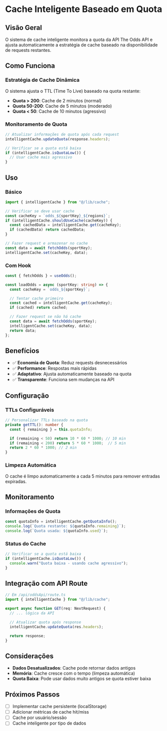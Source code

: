 # Cache Inteligente Baseado em Quota

## Visão Geral

O sistema de cache inteligente monitora a quota da API The Odds API e ajusta automaticamente a estratégia de cache baseado na disponibilidade de requests restantes.

## Como Funciona

### Estratégia de Cache Dinâmica

O sistema ajusta o TTL (Time To Live) baseado na quota restante:

- **Quota > 200**: Cache de 2 minutos (normal)
- **Quota 50-200**: Cache de 5 minutos (moderado)
- **Quota < 50**: Cache de 10 minutos (agressivo)

### Monitoramento de Quota

```typescript
// Atualizar informações de quota após cada request
intelligentCache.updateQuota(response.headers);

// Verificar se a quota está baixa
if (intelligentCache.isQuotaLow()) {
  // Usar cache mais agressivo
}
```

## Uso

### Básico

```typescript
import { intelligentCache } from "@/lib/cache";

// Verificar se deve usar cache
const cacheKey = `odds_${sportKey}_${regions}`;
if (intelligentCache.shouldUseCache(cacheKey)) {
  const cachedData = intelligentCache.get(cacheKey);
  if (cachedData) return cachedData;
}

// Fazer request e armazenar no cache
const data = await fetchOdds(sportKey);
intelligentCache.set(cacheKey, data);
```

### Com Hook

```typescript
const { fetchOdds } = useOdds();

const loadOdds = async (sportKey: string) => {
  const cacheKey = `odds_${sportKey}`;

  // Tentar cache primeiro
  const cached = intelligentCache.get(cacheKey);
  if (cached) return cached;

  // Fazer request se não há cache
  const data = await fetchOdds(sportKey);
  intelligentCache.set(cacheKey, data);
  return data;
};
```

## Benefícios

- ✅ **Economia de Quota**: Reduz requests desnecessários
- ✅ **Performance**: Respostas mais rápidas
- ✅ **Adaptativo**: Ajusta automaticamente baseado na quota
- ✅ **Transparente**: Funciona sem mudanças na API

## Configuração

### TTLs Configuráveis

```typescript
// Personalizar TTLs baseado na quota
private getTTL(): number {
  const { remaining } = this.quotaInfo;

  if (remaining < 50) return 10 * 60 * 1000; // 10 min
  if (remaining < 200) return 5 * 60 * 1000;  // 5 min
  return 2 * 60 * 1000; // 2 min
}
```

### Limpeza Automática

O cache é limpo automaticamente a cada 5 minutos para remover entradas expiradas.

## Monitoramento

### Informações de Quota

```typescript
const quotaInfo = intelligentCache.getQuotaInfo();
console.log(`Quota restante: ${quotaInfo.remaining}`);
console.log(`Quota usada: ${quotaInfo.used}`);
```

### Status do Cache

```typescript
// Verificar se a quota está baixa
if (intelligentCache.isQuotaLow()) {
  console.warn("Quota baixa - usando cache agressivo");
}
```

## Integração com API Route

```typescript
// Em /api/oddsApi/route.ts
import { intelligentCache } from "@/lib/cache";

export async function GET(req: NextRequest) {
  // ... lógica da API

  // Atualizar quota após response
  intelligentCache.updateQuota(res.headers);

  return response;
}
```

## Considerações

- **Dados Desatualizados**: Cache pode retornar dados antigos
- **Memória**: Cache cresce com o tempo (limpeza automática)
- **Quota Baixa**: Pode usar dados muito antigos se quota estiver baixa

## Próximos Passos

- [ ] Implementar cache persistente (localStorage)
- [ ] Adicionar métricas de cache hit/miss
- [ ] Cache por usuário/sessão
- [ ] Cache inteligente por tipo de dados
